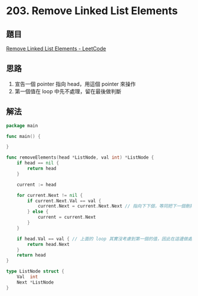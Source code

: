 # 203. Remove Linked List Elements

## 題目

[Remove Linked List Elements - LeetCode](https://leetcode.com/problems/remove-linked-list-elements/)

## 思路

1. 宣告一個 pointer 指向 head，用這個 pointer 來操作
2. 第一個值在 loop 中先不處理，留在最後做判斷

## 解法

```go
package main

func main() {

}

func removeElements(head *ListNode, val int) *ListNode {
	if head == nil {
		return head
	}

	current := head

	for current.Next != nil {
		if current.Next.Val == val {
			current.Next = current.Next.Next // 指向下下個，等同把下一個刪掉的概念
		} else {
			current = current.Next
		}
	}

	if head.Val == val { // 上面的 loop 其實沒考慮到第一個的值，因此在這邊做處理
		return head.Next
	}
	return head
}

type ListNode struct {
	Val  int
	Next *ListNode
}
```

